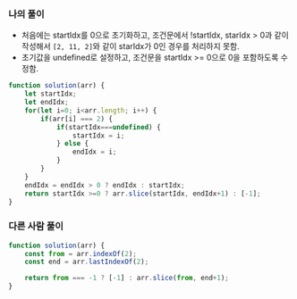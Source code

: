 ### 나의 풀이

- 처음에는 startIdx를 0으로 초기화하고, 조건문에서 !startIdx, starIdx > 0과 같이 작성해서 `[2, 11, 2]`와 같이 starIdx가 0인 경우를 처리하지 못함.
- 초기값을 undefined로 설정하고, 조건문을 startIdx >= 0으로 0을 포함하도록 수정함.

```js
function solution(arr) {
    let startIdx;
    let endIdx;
    for(let i=0; i<arr.length; i++) {
        if(arr[i] === 2) {
            if(startIdx===undefined) {
                startIdx = i;
            } else {
                endIdx = i;
            }
        }
    }
    endIdx = endIdx > 0 ? endIdx : startIdx;
    return startIdx >=0 ? arr.slice(startIdx, endIdx+1) : [-1];
}
```

### 다른 사람 풀이

```js
function solution(arr) {
    const from = arr.indexOf(2);
    const end = arr.lastIndexOf(2);

    return from === -1 ? [-1] : arr.slice(from, end+1);
}
```